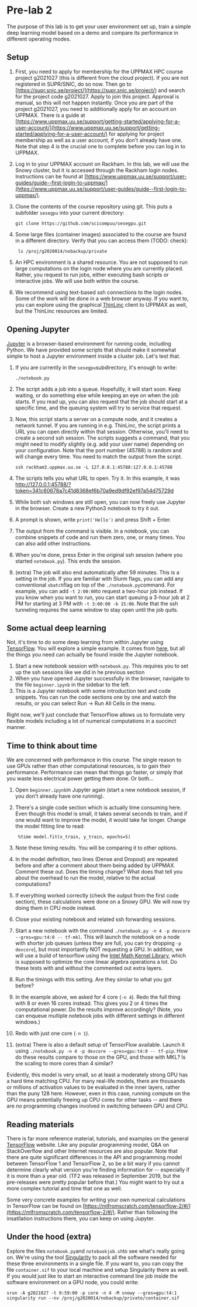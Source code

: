 # Pre-lab 2

The purpose of this lab is to get your user environment set up, train a simple deep learning model based on a demo and compare its performance in different operating modes.

## Setup
1. First, you need to apply for membership for the UPPMAX HPC course project g2021027  (this is different from the cloud project). If you are not registered in SUPR/SNIC, do so now. Then go to [https://supr.snic.se/project/](https://supr.snic.se/project/) and search for the project code g2021027. Apply to join this project. Approval is manual, so this will not happen instantly. Once you are part of the project g2021027, you need to additionally apply for an account on UPPMAX. There is a guide at [https://www.uppmax.uu.se/support/getting-started/applying-for-a-user-account/](https://www.uppmax.uu.se/support/getting-started/applying-for-a-user-account/) for applying for project membership as well as a user account, if you don't already have one. Note that step 4 is the crucial one to complete before you can log in to UPPMAX.
2. Log in to your UPPMAX account on Rackham. In this lab, we will use the Snowy cluster, but it is accessed through the Rackham login nodes. Instructions can be found at [https://www.uppmax.uu.se/support/user-guides/guide--first-login-to-uppmax/](https://www.uppmax.uu.se/support/user-guides/guide--first-login-to-uppmax/).
3. Clone the contents of the course repository using git. This puts a subfolder `sesegpu` into your current directory:

       git clone https://github.com/scicompuu/sesegpu.git
4. Some large files (container images) associated to the course are found in a different directory. Verify that you can access them (TODO: check):

        ls /proj/g2020014/nobackup/private
5. An HPC environment is a shared resource. You are not supposed to run large computations on the login node where you are currently placed. Rather, you request to run jobs, either executing bash scripts or interactive jobs. We will use both within the course.
6. We recommend using text-based ssh connections to the login nodes. Some of the work will be done in a web browser anyway. If you want to, you can explore using the graphical [ThinLinc]([https://www.uppmax.uu.se/support-sv/user-guides/thinlinc-graphical-connection-guide/](https://www.uppmax.uu.se/support-sv/user-guides/thinlinc-graphical-connection-guide/)) client to UPPMAX as well, but the ThinLinc resources are limited.
## Opening Jupyter
[Jupyter](https://jupyter.org/) is a browser-based environment for running code, including Python. We have provided some scripts that should make it somewhat simple to host a Jupyter environment inside a cluster job.
Let's test that.
1. If you are currently in the `sesegpu`subdirectory, it's enough to write:

       ./notebook.py
2. The script adds a job into a queue. Hopefullly, it will start soon. Keep waiting, or do something else while keeping an eye on when the job starts. If you read up, you can also request that the job should start at a specific time, and the queuing system will try to service that request.
 3. Now, this script starts a server on a compute node, and it creates a network tunnel. If you are running in e.g. ThinLinc, the script prints a URL you can open directly within that session. Otherwise, you'll need to create a second ssh session. The scripts suggests a command, that you might need to modify slightly (e.g. add your user name) depending on your configuration. Note that the port number (45788) is random and will change every time. You need to match the output from the script.

        ssh rackham3.uppmax.uu.se -L 127.0.0.1:45788:127.0.0.1:45788
4. The scripts tells you what URL to open. Try it. In this example, it was http://127.0.0.1:45788/?token=341c60678a7c41d8368ef6b70a9ed9df92ef97a54d75729d
5. While both ssh windows are still open, you can now freely use Jupyter in the browser. Create a new Python3 notebook to try it out.
6. A prompt is shown, write `print('Hello')` and press Shift + Enter.
7. The output from the command is visible. In a notebook, you can combine snippets of code and run them zero, one, or many times. You can also add other instructions.
8. When you're done, press Enter in the original ssh session (where you started `notebook.py`). This ends the session.
9. (extra) The job will also end automatically after 59 minutes. This is a setting in the job. If you are familiar with Slurm flags, you can add any conventional `sbatch`flag on top of the `./notebook.py`command. For example, you can add `-t 2:00:00`to request a two-hour job instead. If you know when you want to run, you can start queuing a 3-hour job at 2 PM for starting at 3 PM with `-t 3:00:00 -b 15:00`. Note that the ssh tunneling requires the same window to stay open until the job quits.

## Some actual deep learning
Not, it's time to do some deep learning from within Jupyter using [TensorFlow](TensorFlow). You will explore a simple example. It comes from [here]([https://www.tensorflow.org/tutorials/quickstart/beginner](https://www.tensorflow.org/tutorials/quickstart/beginner)), but all the things you need can actually be found inside the Jupyter notebook.
1. Start a new notebook session with `notebook.py`. This requires you to set up the ssh sessions like we did in he previous section
2. When you have opened Jupyter successfully in the browser, navigate to the file `beginner.ipynb` in the sidebar to the left.
3. This is a Jupyter notebook with some introduction text and code snippets. You can run the code sections one by one and watch the results, or you can select Run -> Run All Cells in the menu.

Right now, we'll just conclude that TensorFlow allows us to formulate very flexible models including a lot of numerical computations in a succinct manner.
## Time to think about time
We are concerned with performance in this course. The single reason to use GPUs rather than other computational resources, is to gain their performance. Performance can mean that things go faster, or simply that you waste less electrical power getting them done. Or both...
1. Open `beginner.ipynb`in Jupyter again (start a new notebook session, if you don't already have one running).
2. There's a single code section which is actually time consuming here. Even though this model is small, it takes several seconds to train, and if one would want to improve the model, it would take far longer. Change the model fitting line to read:

        %time model.fit(x_train, y_train, epochs=5)
3. Note these timing results. You will be comparing it to other options.
4. In the model definition, two lines (Dense and Dropout) are repeated before and after a comment about them being added by UPPMAX. Comment these out. Does the timing change? What does that tell you about the overhead to run the model, relative to the actual computations?
5. If everything worked correctly (check the output from the first code section), these calculations were done on a Snowy GPU. We will now try doing them in CPU mode instead.
6. Close your existing notebook and related ssh forwarding sessions.
7. Start a new notebook with the command `./notebook.py -n 4 -p devcore --gres=gpu:t4:0 -- tf-mkl`. This will launch the notebook on a node with shorter job queues (unless they are full, you can try dropping `-p devcore`), but most importantly NOT requesting a GPU. In addition, we will use a build of tensorflow using the [Intel Math Kernel Library](https://software.intel.com/content/www/us/en/develop/tools/math-kernel-library.html), which is supposed to optimize the core linear algebra operations a lot. Do these tests with and without the commented out extra layers.
8. Run the timings with this setting. Are they similar to what you got before?
9. In the example above, we asked for 4 core (`-n 4`). Redo the full thing with 8 or even 16 cores instead. This gives you 2 or 4 times the computational power. Do the results improve accordingly? (Note, you can enqueue multiple notebook jobs with different settings in different windows.)
10. Redo with just one core (`-n 1`).
11. (extra) There is also a default setup of TensorFlow available. Launch it using `./notebook.py -n 4 -p devcore --gres=gpu:t4:0 -- tf-pip`. How do these results compare to those on the GPU, and those with MKL? Is the scaling to more cores than 4 similar?

Evidently, this model is very small, so at least a moderately strong GPU has a hard time matching CPU. For many real-life models, there are thousands or millions of activation values to be evaluated in the inner layers, rather than the puny 128 here. However, even in this case, running compute on the GPU means potentially freeing up CPU cores for other tasks -- and there are _no_ programming changes involved in switching between GPU and CPU.

## Reading materials
There is far more reference material, tutorials, and examples on the general [TensorFlow](https://www.tensorflow.org/) website. Like any popular programming model, Q&A on StackOverflow and other Internet resources are also popular. Note that there are quite significant differences in the API and programming model between TensorFlow 1 and TensorFlow 2, so be a bit wary if you cannot determine clearly what version you're finding information for -- especially if it is more than a year old. (TF2 was released in September 2019, but the pre-releases were pretty popular before that.) You might want to try out a more complex tutorial and time that one as well.

Some very concrete examples for writing your own numerical calculations in TensorFlow can be found on [https://mlfromscratch.com/tensorflow-2/#/](https://mlfromscratch.com/tensorflow-2/#/). Rather than following the insatllation instructions there, you can keep on using Jupyter.

## Under the hood  (extra)
Explore the files `notebook.py`and `notebookjob.sh`to see what's really going on. We're using the tool [Singularity](https://sylabs.io/docs/) to pack all the software needed for these three environments in a single file. If you want to, you can copy the file `container.sif` to your local machine and setup Singularity there as well.
If you would just like to start an interactive command line job inside the software environment on a GPU node, you could write:

    srun -A g2021027 -t 0:59:00 -p core -n 4 -M snowy --gres=gpu:t4:1 singularity run --nv /proj/g2020014/nobackup/private/container.sif
